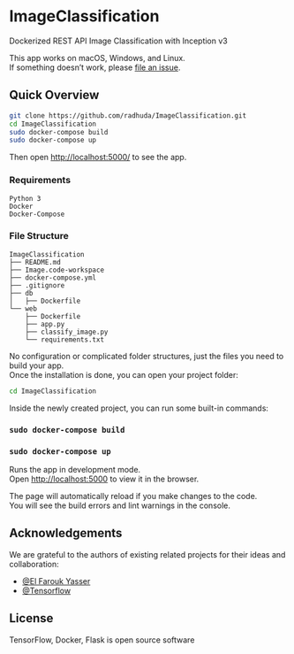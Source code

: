 # ImageClassification
Dockerized REST API Image Classification with Inception v3

This app works on macOS, Windows, and Linux.<br>
If something doesn’t work, please [file an issue](https://github.com/radhuda/ImageClassification/issues/new).

## Quick Overview

```sh
git clone https://github.com/radhuda/ImageClassification.git
cd ImageClassification
sudo docker-compose build
sudo docker-compose up
```


Then open [http://localhost:5000/](http://localhost:5000/) to see the app.<br>


### Requirements
```
Python 3
Docker
Docker-Compose
```

### File Structure

```
ImageClassification
├── README.md
├── Image.code-workspace
├── docker-compose.yml
├── .gitignore
├── db
│   ├── Dockerfile
└── web
    ├── Dockerfile
    ├── app.py
    ├── classify_image.py
    └── requirements.txt
```

No configuration or complicated folder structures, just the files you need to build your app.<br>
Once the installation is done, you can open your project folder:

```sh
cd ImageClassification
```

Inside the newly created project, you can run some built-in commands:

### `sudo docker-compose build`
### `sudo docker-compose up`

Runs the app in development mode.<br>
Open [http://localhost:5000](http://localhost:5000) to view it in the browser.

The page will automatically reload if you make changes to the code.<br>
You will see the build errors and lint warnings in the console.


## Acknowledgements

We are grateful to the authors of existing related projects for their ideas and collaboration:

- [@El Farouk Yasser](https://www.udemy.com/user/elfaroukyasser/)
- [@Tensorflow](https://github.com/tensorflow)

## License
TensorFlow, Docker, Flask is open source software
